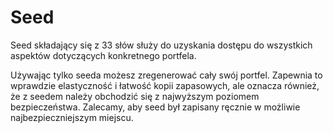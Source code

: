 # Seed

Seed składający się z 33 słów służy do uzyskania dostępu do wszystkich aspektów dotyczących konkretnego portfela.

Używając tylko seeda możesz zregenerować cały swój portfel. Zapewnia to wprawdzie elastyczność i łatwość kopii zapasowych, ale oznacza również, że z seedem należy obchodzić się z najwyższym poziomem bezpieczeństwa. Zalecamy, aby seed był zapisany ręcznie w możliwie najbezpieczniejszym miejscu.
